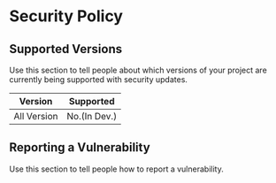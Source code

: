 # Security Policy

## Supported Versions

Use this section to tell people about which versions of your project are
currently being supported with security updates.

| Version       | Supported          |
| ------------- | ------------------ |
| All Version   | No.(In Dev.)       |
## Reporting a Vulnerability

Use this section to tell people how to report a vulnerability.

